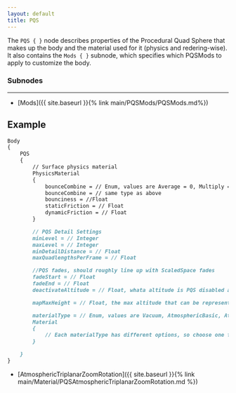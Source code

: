 ```yaml
---
layout: default
title: PQS
---
```

The `PQS { }` node describes properties of the Procedural Quad Sphere that makes up the body and the material used for it (physics and redering-wise). It also contains the `Mods { }` subnode, which specifies which PQSMods to apply to customize the body.

### Subnodes
***
* [Mods]({{ site.baseurl }}{% link main/PQSMods/PQSMods.md%})

## Example
```md
Body
{
    PQS
    {
        // Surface physics material
        PhysicsMaterial
        {
            bounceCombine = // Enum, values are Average = 0, Multiply = 1, Minimum = 2, Maximum = 4
            bounceCombine = // same type as above
            bounciness = //Float
            staticFriction = // Float
            dynamicFriction = // Float
        }

        // PQS Detail Settings
        minLevel = // Integer
        maxLevel = // Integer
        minDetailDistance = // Float
        maxQuadlengthsPerFrame = // Float

        //PQS fades, should roughly line up with ScaledSpace fades
        fadeStart = // Float
        fadeEnd = // Float
        deactivateAltitude = // Float, whata altitude is PQS disabled at

        mapMaxHeight = // Float, the max altitude that can be represented by the height map?

        materialType = // Enum, values are Vacuum, AtmosphericBasic, AtmosphericMain, AtmosphericOptimized, AtmosphericExtra, AtmosphericOptimizedFastBlend, AtmosphericTriplanarZoomRotation, but only 4 of these are commonly used and the rest will be deferred or not added.
        Material
        {
            // Each materialType has different options, so choose one from the list at the bottom of the page to see the associated Material block.
        }

    }
}
```


* [AtmosphericTriplanarZoomRotation]({{ site.baseurl }}{% link main/Material/PQSAtmosphericTriplanarZoomRotation.md %})

